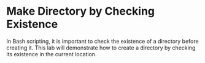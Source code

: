 # Make Directory by Checking Existence

In Bash scripting, it is important to check the existence of a directory before creating it. This lab will demonstrate how to create a directory by checking its existence in the current location.
